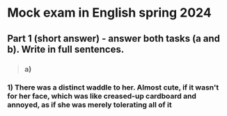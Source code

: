 # Mock exam in English spring 2024



## Part 1 (short answer) - answer both tasks (a and b). Write in full sentences.


> ### **a)**


<!-- Looked like a small wardrobe with a coat thrown over it.** -->

### **1) There was a distinct waddle to her. Almost cute, if it wasn't for her face, which was like creased-up cardboard and annoyed, as if she was merely tolerating all of it**

